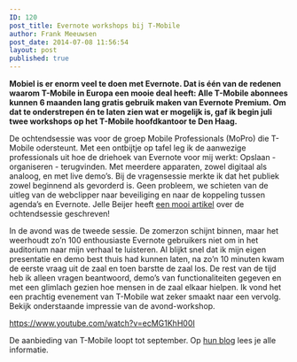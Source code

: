 ```yaml
---
ID: 120
post_title: Evernote workshops bij T-Mobile
author: Frank Meeuwsen
post_date: 2014-07-08 11:56:54
layout: post
published: true
---
```

<strong>Mobiel is er enorm veel te doen met Evernote. Dat is één van de redenen waarom T-Mobile in Europa een mooie deal heeft: Alle T-Mobile abonnees kunnen 6 maanden lang gratis gebruik maken van Evernote Premium. Om dat te onderstrepen én te laten zien wat er mogelijk is, gaf ik begin juli twee workshops op het T-Mobile hoofdkantoor te Den Haag.</strong>

<!--more-->

De ochtendsessie was voor de groep Mobile Professionals (MoPro) die T-Mobile odersteunt. Met een ontbijtje op tafel leg ik de aanwezige professionals uit hoe de driehoek van Evernote voor mij werkt: Opslaan - organiseren - terugvinden. Met meerdere apparaten, zowel digitaal als analoog, en met live demo’s. Bij de vragensessie merkte ik dat het publiek zowel beginnend als gevorderd is. Geen probleem, we schieten van de uitleg van de webclipper naar beveiliging en naar de koppeling tussen agenda’s en Evernote. Jelle Beijer heeft <a href="http://www.jellebeijer.nl/evernote-je-externe-brein/">een mooi artikel</a> over de ochtendsessie geschreven!

In de avond was de tweede sessie. De zomerzon schijnt binnen, maar het weerhoudt zo’n 100 enthousiaste Evernote gebruikers niet om in het auditorium naar mijn verhaal te luisteren. Al blijkt snel dat ik mijn eigen presentatie en demo best thuis had kunnen laten, na zo’n 10 minuten kwam de eerste vraag uit de zaal en toen barstte de zaal los. De rest van de tijd heb ik alleen vragen beantwoord, demo’s van functionaliteiten gegeven en met een glimlach gezien hoe mensen in de zaal elkaar hielpen. Ik vond het een prachtig evenement van T-Mobile wat zeker smaakt naar een vervolg. Bekijk onderstaande impressie van de avond-workshop.

https://www.youtube.com/watch?v=ecMG1KhH00I

De aanbieding van T-Mobile loopt tot september. Op <a href="https://blog.t-mobile.nl/exclusieve-evernote-deal-voor-alle-t-mobile-klanten-409">hun blog</a> lees je alle informatie.
